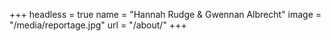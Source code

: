 +++
headless = true
name = "Hannah Rudge & Gwennan Albrecht"
image = "/media/reportage.jpg"
url = "/about/"
+++
